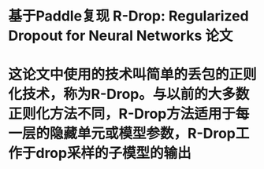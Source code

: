 # 基于Paddle复现 R-Drop: Regularized Dropout for Neural Networks 论文


# 这论文中使用的技术叫简单的丢包的正则化技术，称为R-Drop。与以前的大多数正则化方法不同，R-Drop方法适用于每一层的隐藏单元或模型参数，R-Drop工作于drop采样的子模型的输出
